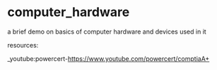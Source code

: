 # computer_hardware

a brief demo on basics of computer hardware and devices used in it

resources:

_youtube:powercert-https://www.youtube.com/powercert/comptiaA+

